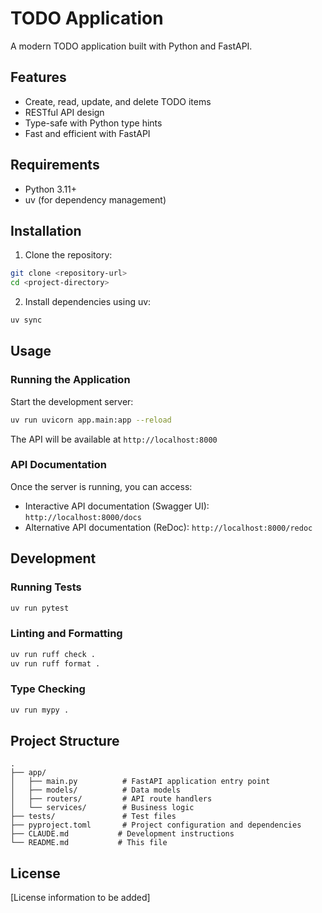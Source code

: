 # TODO Application

A modern TODO application built with Python and FastAPI.

## Features

- Create, read, update, and delete TODO items
- RESTful API design
- Type-safe with Python type hints
- Fast and efficient with FastAPI

## Requirements

- Python 3.11+
- uv (for dependency management)

## Installation

1. Clone the repository:
```bash
git clone <repository-url>
cd <project-directory>
```

2. Install dependencies using uv:
```bash
uv sync
```

## Usage

### Running the Application

Start the development server:
```bash
uv run uvicorn app.main:app --reload
```

The API will be available at `http://localhost:8000`

### API Documentation

Once the server is running, you can access:
- Interactive API documentation (Swagger UI): `http://localhost:8000/docs`
- Alternative API documentation (ReDoc): `http://localhost:8000/redoc`

## Development

### Running Tests
```bash
uv run pytest
```

### Linting and Formatting
```bash
uv run ruff check .
uv run ruff format .
```

### Type Checking
```bash
uv run mypy .
```

## Project Structure

```
.
├── app/
│   ├── main.py          # FastAPI application entry point
│   ├── models/          # Data models
│   ├── routers/         # API route handlers
│   └── services/        # Business logic
├── tests/               # Test files
├── pyproject.toml       # Project configuration and dependencies
├── CLAUDE.md           # Development instructions
└── README.md           # This file
```

## License

[License information to be added]
